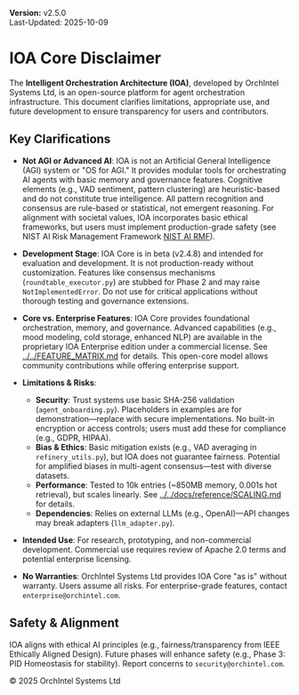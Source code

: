 **Version:** v2.5.0  
Last-Updated: 2025-10-09

<!-- SPDX-License-Identifier: Apache-2.0
<!-- Copyright (c) 2025 OrchIntel Systems Ltd.
<!-- https://orchintel.com | https://ioa.systems
<!--
<!-- Part of IOA Core (Open Source Edition). See LICENSE at repo root.
-->

# IOA Core Disclaimer

The **Intelligent Orchestration Architecture (IOA)**, developed by OrchIntel Systems Ltd, is an open-source platform for agent orchestration infrastructure. This document clarifies limitations, appropriate use, and future development to ensure transparency for users and contributors.

## Key Clarifications
- **Not AGI or Advanced AI**: IOA is not an Artificial General Intelligence (AGI) system or "OS for AGI." It provides modular tools for orchestrating AI agents with basic memory and governance features. Cognitive elements (e.g., VAD sentiment, pattern clustering) are heuristic-based and do not constitute true intelligence. All pattern recognition and consensus are rule-based or statistical, not emergent reasoning. For alignment with societal values, IOA incorporates basic ethical frameworks, but users must implement production-grade safety (see NIST AI Risk Management Framework [NIST AI RMF](https://www.nist.gov/itl/ai-risk-management-framework)).

- **Development Stage**: IOA Core is in beta (v2.4.8) and intended for evaluation and development. It is not production-ready without customization. Features like consensus mechanisms (`roundtable_executor.py`) are stubbed for Phase 2 and may raise `NotImplementedError`. Do not use for critical applications without thorough testing and governance extensions.

- **Core vs. Enterprise Features**: IOA Core provides foundational orchestration, memory, and governance. Advanced capabilities (e.g., mood modeling, cold storage, enhanced NLP) are available in the proprietary IOA Enterprise edition under a commercial license. See [../../FEATURE_MATRIX.md](../../FEATURE_MATRIX.md) for details. This open-core model allows community contributions while offering enterprise support.

- **Limitations & Risks**:
  - **Security**: Trust systems use basic SHA-256 validation (`agent_onboarding.py`). Placeholders in examples are for demonstration—replace with secure implementations. No built-in encryption or access controls; users must add these for compliance (e.g., GDPR, HIPAA).
  - **Bias & Ethics**: Basic mitigation exists (e.g., VAD averaging in `refinery_utils.py`), but IOA does not guarantee fairness. Potential for amplified biases in multi-agent consensus—test with diverse datasets.
  - **Performance**: Tested to 10k entries (~850MB memory, 0.001s hot retrieval), but scales linearly. See [../../docs/reference/SCALING.md](../../docs/reference/SCALING.md) for details.
  - **Dependencies**: Relies on external LLMs (e.g., OpenAI)—API changes may break adapters (`llm_adapter.py`).

- **Intended Use**: For research, prototyping, and non-commercial development. Commercial use requires review of Apache 2.0 terms and potential enterprise licensing.

- **No Warranties**: OrchIntel Systems Ltd provides IOA Core "as is" without warranty. Users assume all risks. For enterprise-grade features, contact `enterprise@orchintel.com`.

## Safety & Alignment
IOA aligns with ethical AI principles (e.g., fairness/transparency from IEEE Ethically Aligned Design). Future phases will enhance safety (e.g., Phase 3: PID Homeostasis for stability). Report concerns to `security@orchintel.com`.

© 2025 OrchIntel Systems Ltd
